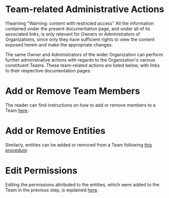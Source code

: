 # Team-related Administrative Actions

!!!warning "Warning: content with restricted access"
    All the information contained under the present documentation page, and under all of its associated links, is only relevant for Owners or Administrators of Organizations, since only they have sufficient rights to view the content exposed herein and make the appropriate changes.
    
The same Owner and Administrators of the wider Organization can perform further administrative actions with  regards to the Organization's various constituent Teams. These team-related actions are listed below, with links to their respective documentation pages:

# Add or Remove Team Members

The reader can find instructions on how to add or remove members to a Team [here](add-remove-member.md).

# Add or Remove Entities

Similarly, entities can be added or removed from a Team following [this procedure](add-remove-entity.md).

# Edit Permissions

Editing the permissions attributed to the entities, which were added to the Team in the previous step, is explained [here](edit-permissions.md).     
